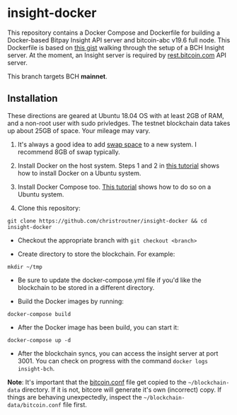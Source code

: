 
# insight-docker
This repository contains a Docker Compose and Dockerfile for building
a Docker-based Bitpay Insight API server and bitcoin-abc v19.6 full node.
This Dockerfile is based on
[this gist](https://gist.github.com/christroutner/d43eebbe99e155b0558f97e450451124)
walking through the setup of a BCH Insight server. At the moment, an Insight
server is required by
[rest.bitcoin.com](https://github.com/Bitcoin-com/rest.bitcoin.com)
API server.

This branch targets BCH **mainnet**.

## Installation
These directions are geared at Ubuntu 18.04 OS with at least 2GB of RAM,
and a non-root user with sudo privledges.
The testnet blockchain data takes up about 25GB of space.
Your mileage may vary.

1. It's always a good idea to add
[swap space](https://www.digitalocean.com/community/tutorials/how-to-add-swap-space-on-ubuntu-16-04)
to a new system. I recommend 8GB of swap typically.

2. Install Docker on the host system. Steps 1 and 2 in
[this tutorial](https://www.digitalocean.com/community/tutorials/how-to-install-and-use-docker-on-ubuntu-16-04)
shows how to install Docker on a Ubuntu system.

3. Install Docker Compose too. [This tutorial](https://www.digitalocean.com/community/tutorials/how-to-install-docker-compose-on-ubuntu-16-04) shows how to do so on a Ubuntu system.

4. Clone this repository:

`git clone https://github.com/christroutner/insight-docker && cd insight-docker`

  - Checkout the appropriate branch with `git checkout <branch>`

* Create directory to store the blockchain. For example:

`mkdir ~/tmp`

  - Be sure to update the docker-compose.yml file if you'd like the blockchain
  to be stored in a different directory.

* Build the Docker images by running:

`docker-compose build`

* After the Docker image has been build, you can start it:

`docker-compose up -d`

* After the blockchain syncs, you can access the insight server at port 3001.
You can check on progress with the command `docker logs insight-bch`.

**Note**: It's important that the
[bitcoin.conf](config/testnet-example/bitcoin.conf)
file get copied to the `~/blockchain-data` directory. If it is not, bitcore
will generate it's own (incorrect) copy. If things are behaving unexpectedly,
inspect the `~/blockchain-data/bitcoin.conf` file first.
